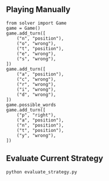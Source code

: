 ## Playing Manually

```
from solver import Game
game = Game()
game.add_turn([
    ("n", "position"),
    ("o", "wrong"),
    ("t", "position"),
    ("e", "wrong"),
    ("s", "wrong"),
])
game.add_turn([
    ("a", "position"),
    ("c", "wrong"),
    ("r", "wrong"),
    ("i", "wrong"),
    ("d", "wrong"),
])
game.possible_words
game.add_turn([
    ("p", "right"),
    ("a", "position"),
    ("n", "position"),
    ("t", "position"),
    ("y", "wrong"),
])
```

## Evaluate Current Strategy

`python evaluate_strategy.py`
